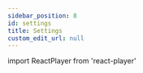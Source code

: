 ```yaml
---
sidebar_position: 8
id: settings
title: Settings
custom_edit_url: null
---
```

import ReactPlayer from 'react-player'


